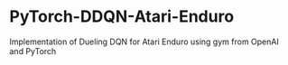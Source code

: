 # PyTorch-DDQN-Atari-Enduro
Implementation of Dueling DQN for Atari Enduro using gym from OpenAI and PyTorch
